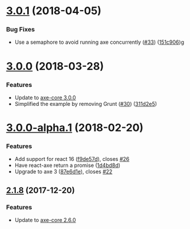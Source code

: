<a name="3.0.1"></a>
# [3.0.1](https://github.com/dequelabs/react-axe/compare/v3.0.0...v3.0.1) (2018-04-05)

### Bug Fixes

* Use a semaphore to avoid running axe concurrently ([#33](https://github.com/dequelabs/react-axe/pull/33)) ([151c906](https://github.com/dequelabs/react-axe/commit/151c9063e62adf8025334b6d507da9f17958c181))g


<a name="3.0.0"></a>
# [3.0.0](https://github.com/dequelabs/react-axe/compare/v3.0.0-alpha.1...v3.0.0) (2018-03-28)


### Features

* Update to [axe-core 3.0.0](https://github.com/dequelabs/axe-core/releases/tag/v3.0.0)
* Simplified the example by removing Grunt ([#30](https://github.com/dequelabs/react-axe/issues/30)) ([311d2e5](https://github.com/dequelabs/react-axe/commit/311d2e5))


<a name="3.0.0-alpha.1"></a>
# [3.0.0-alpha.1](https://github.com/dequelabs/react-axe/compare/v2.1.9...v3.0.0-alpha.1) (2018-02-20)


### Features

* Add support for react 16 ([f9de57d](https://github.com/dequelabs/react-axe/commit/f9de57d)), closes [#26](https://github.com/dequelabs/react-axe/issues/26)
* Have react-axe return a promise ([1d4bd8d](https://github.com/dequelabs/react-axe/commit/1d4bd8d))
* Upgrade to axe 3 ([87e6d1e](https://github.com/dequelabs/react-axe/commit/87e6d1e)), closes [#22](https://github.com/dequelabs/react-axe/issues/22)


<a name="2.1.8"></a>
## [2.1.8](https://github.com/dequelabs/react-axe/compare/2.1.7...2.1.8) (2017-12-20)


### Features

* Update to [axe-core 2.6.0](https://github.com/dequelabs/axe-core/releases/tag/v2.6.0)

